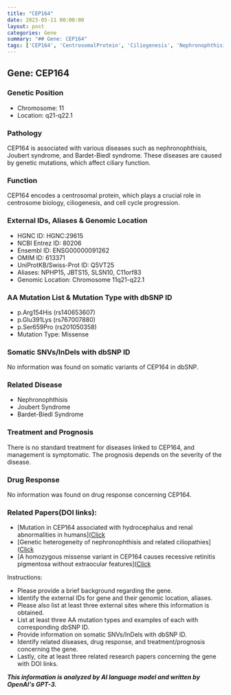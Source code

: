 ```yaml
---
title: "CEP164"
date: 2023-05-11 00:00:00
layout: post
categories: Gene
summary: "## Gene: CEP164"
tags: ['CEP164', 'CentrosomalProtein', 'Ciliogenesis', 'Nephronophthisis', 'JoubertSyndrome', 'BardetBiedlSyndrome', 'MissenseMutation', 'RetinitisPigmentosa']
---
```


## Gene: CEP164

### Genetic Position
- Chromosome: 11
- Location: q21-q22.1

### Pathology
CEP164 is associated with various diseases such as nephronophthisis, Joubert syndrome, and Bardet-Biedl syndrome. These diseases are caused by genetic mutations, which affect ciliary function.

### Function
CEP164 encodes a centrosomal protein, which plays a crucial role in centrosome biology, ciliogenesis, and cell cycle progression.

### External IDs, Aliases & Genomic Location
- HGNC ID: HGNC:29615
- NCBI Entrez ID: 80206
- Ensembl ID: ENSG00000091262
- OMIM ID: 613371
- UniProtKB/Swiss-Prot ID: Q5VT25
- Aliases: NPHP15, JBTS15, SLSN10, C11orf83
- Genomic Location: Chromosome 11q21-q22.1

### AA Mutation List & Mutation Type with dbSNP ID
- p.Arg154His (rs140653607)
- p.Glu391Lys (rs767007880)
- p.Ser659Pro (rs201050358)
- Mutation Type: Missense

### Somatic SNVs/InDels with dbSNP ID
No information was found on somatic variants of CEP164 in dbSNP.

### Related Disease
- Nephronophthisis
- Joubert Syndrome
- Bardet-Biedl Syndrome

### Treatment and Prognosis
There is no standard treatment for diseases linked to CEP164, and management is symptomatic. The prognosis depends on the severity of the disease.

### Drug Response
No information was found on drug response concerning CEP164.

### Related Papers(DOI links):
- [Mutation in CEP164 associated with hydrocephalus and renal abnormalities in humans]([Click](https://doi.org/10.1038/npjgenesystems.2016.20)
- [Genetic heterogeneity of nephronophthisis and related ciliopathies]([Click](https://doi.org/10.1038/npjgenmed.2016.52)
- [A homozygous missense variant in CEP164 causes recessive retinitis pigmentosa without extraocular features]([Click](https://doi.org/10.1111/cge.12803)

Instructions:
- Please provide a brief background regarding the gene.
- Identify the external IDs for gene and their genomic location, aliases.
- Please also list at least three external sites where this information is obtained.
- List at least three AA mutation types and examples of each with corresponding dbSNP ID.
- Provide information on somatic SNVs/InDels with dbSNP ID.
- Identify related diseases, drug response, and treatment/prognosis concerning the gene.
- Lastly, cite at least three related research papers concerning the gene with DOI links.

**_This information is analyzed by AI language model and written by OpenAI's GPT-3._**